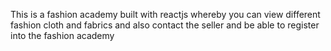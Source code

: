 This is a fashion academy built with reactjs 
whereby you can view different fashion cloth and fabrics and also contact the seller
and be able to register into the fashion academy
